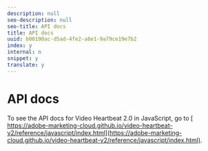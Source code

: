 ```yaml
---
description: null
seo-description: null
seo-title: API docs
title: API docs
uuid: b00190ac-d5ad-4fe2-a8e1-9a79ce19e7b2
index: y
internal: n
snippet: y
translate: y
---
```


# API docs

To see the API docs for Video Heartbeat 2.0 in JavaScript, go to [ https://adobe-marketing-cloud.github.io/video-heartbeat-v2/reference/javascript/index.html](https://adobe-marketing-cloud.github.io/video-heartbeat-v2/reference/javascript/index.html). 
